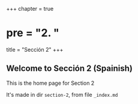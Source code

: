 +++
chapter = true
# pre = "<b>2. </b>"
title = "Sección 2"
+++

## Welcome to Sección 2 (Spainish)

This is the home page for Section 2 

It's made in dir `section-2`, from file `_index.md`